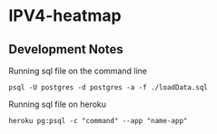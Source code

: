 # IPV4-heatmap

## Development Notes
Running sql file on the command line
```shell
psql -U postgres -d postgres -a -f ./loadData.sql
```
Running sql file on heroku
```shell
heroku pg:psql -c "command" --app "name-app"
```
